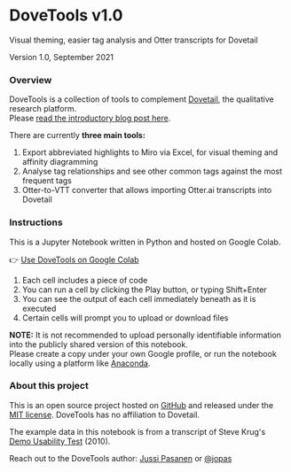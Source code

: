 # DoveTools v1.0

Visual theming, easier tag analysis and Otter transcripts for Dovetail

Version 1.0, September 2021

### Overview

DoveTools is a collection of tools to complement [Dovetail](https://dovetailapp.com/), the qualitative research platform. <br>Please [read the introductory blog post here](https://www.jussipasanen.com/dovetools-visual-theming-tag-analysis-otter-transcripts-for-dovetail).

There are currently **three main tools:**

1. Export abbreviated highlights to Miro via Excel, for visual theming and affinity diagramming
2. Analyse tag relationships and see other common tags against the most frequent tags
3. Otter-to-VTT converter that allows importing Otter.ai transcripts into Dovetail

### Instructions

This is a Jupyter Notebook written in Python and hosted on Google Colab.

👉 [Use DoveTools on Google Colab](https://colab.research.google.com/drive/1VTsxKwvEJVq8JHR_jVC_sMFdFgsv_kYv?usp=sharing)

1. Each cell includes a piece of code
2. You can run a cell by clicking the Play button, or typing Shift+Enter
3. You can see the output of each cell immediately beneath as it is executed
4. Certain cells will prompt you to upload or download files

**NOTE:** It is not recommended to upload personally identifiable information into the publicly shared version of this notebook. <br>Please create a copy under your own Google profile, or run the notebook locally using a platform like [Anaconda](https://www.anaconda.com/products/individual).

### About this project

This is an open source project hosted on [GitHub](https://github.com/jopas/dovetools) and released under the [MIT license](https://github.com/jopas/dovetools/blob/main/LICENSE). DoveTools has no affiliation to Dovetail.

The example data in this notebook is from a transcript of Steve Krug's [Demo Usability Test](https://www.youtube.com/watch?v=QckIzHC99Xc) (2010).

Reach out to the DoveTools author: [Jussi Pasanen](https://www.jussipasanen.com/contact/) or [@jopas](https://twitter.com/jopas)
